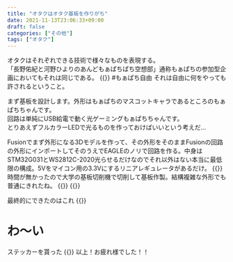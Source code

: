 ```yaml
---
title: "オタクはオタク基板を作りがち"
date: 2021-11-13T23:06:33+09:00
draft: false
categories: ["その他"]
tags: ["オタク"]
---
```


オタクはそれぞれできる技術で様々なものを表現する。  
「長野佑紀と河野ひよりのあんどもぁぱちぱち空想部」通称もぁぱちの参加型企画においてもそれは同じである。
{{<tweet user="pachi2kusoubu" id="1458268375881224194">}}
#もぁぱち自由 それは自由に何をやっても許されるということ。

まず基板を設計します。外形はもぁぱちのマスコットキャラであるところのもぁぱちちゃんです。  
回路は単純にUSB給電で動く光ゲーミングもぁぱちちゃんです。  
とりあえずフルカラーLEDで光るものを作っておけばいいという考えだ…

Fusionでまず外形になる3Dモデルを作って、その外形をそのままFusionの回路の外形にインポートしてそのうえでEAGLEのノリで回路を作る。中身はSTM32G031とWS2812C-2020光らせるだけなのでそれ以外はない本当に最低限の構成。5Vをマイコン用の3.3Vにするリニアレギュレータがあるだけ。
{{<tweet user="makyi_rie" id="1453057840365457416">}}
時間が無かったので大学の基板切削機で切削して基板作製。結構複雑な外形でも普通にきれたね。
{{<tweet user="makyi_rie" id="1457564722350288899">}}
{{<tweet user="makyi_rie" id="1458135222101233664">}}

最終的にできたのはこれ
{{<tweet user="makyi_rie" id="1458134037264941060">}}

# わ～い
ステッカーを貰った
{{<tweet user="makyi_rie" id="1460945303670984716">}}
以上！お疲れ様でした！！